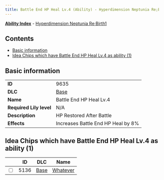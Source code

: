 ```yaml
---
title: Battle End HP Heal Lv.4 (Ability) - Hyperdimension Neptunia Re;Birth1
---
```


[**Ability Index**](/neptunia/rb1/ability/index.html) - [Hyperdimension Neptunia Re;Birth1](/neptunia/rb1)

## Contents

- [Basic information](#basic-information)
- [Idea Chips which have Battle End HP Heal Lv.4 as ability (1)](#idea-chips-which-have-battle-end-hp-heal-lv4-as-ability-1)

## Basic information

|   |   |
| -- | -- |
| **ID** | 9635
**DLC** | [Base](/neptunia/rb1/dlc/1-base.html)
**Name** | Battle End HP Heal Lv.4
**Required Lily level** | N/A
**Description** | HP Restored After Battle
**Effects** | Increases Battle End HP Heal by 8% |


## Idea Chips which have Battle End HP Heal Lv.4 as ability (1)

|    | ID | DLC | Name |
| -- | -- | --- | ---- |
| <input type="checkbox" id="rb1-item-1-5136" class="trackbox" /> | 5136 | [Base](/neptunia/rb1/dlc/1-base.html) | [Whatever](/neptunia/rb1/item/1-5136-whatever.html) |
